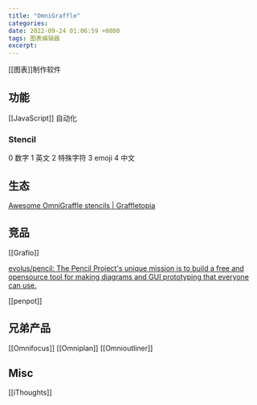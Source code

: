 ```yaml
---
title: "OmniGraffle"
categories: 
date: 2022-09-24 01:06:59 +0800
tags: 图表编辑器
excerpt: 
---
```


[[图表]]制作软件


## 功能

[[JavaScript]] 自动化


### Stencil

0 数字
1 英文
2 特殊字符
3 emoji
4 中文


## 生态


[Awesome OmniGraffle stencils | Graffletopia](https://www.graffletopia.com/)


## 竞品

[[Grafio]]

[evolus/pencil: The Pencil Project's unique mission is to build a free and opensource tool for making diagrams and GUI prototyping that everyone can use.](https://github.com/evolus/pencil)

[[penpot]]



## 兄弟产品


[[Omnifocus]]
[[Omniplan]]
[[Omnioutliner]]


## Misc

[[iThoughts]]


